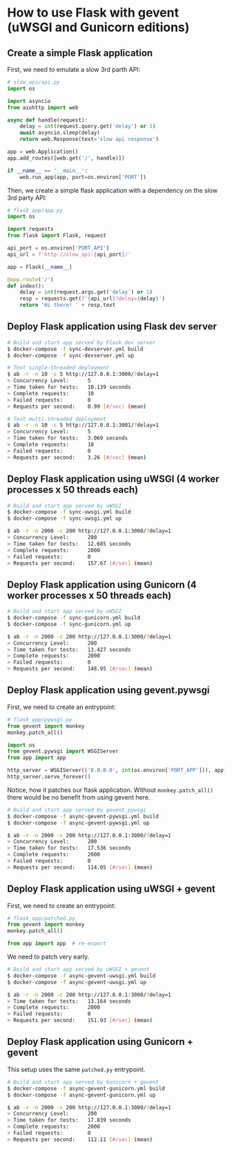 # How to use Flask with gevent (uWSGI and Gunicorn editions)

## Create a simple Flask application

First, we need to emulate a slow 3rd parth API:

```python
# slow_api/api.py
import os

import asyncio
from aiohttp import web

async def handle(request):
    delay = int(request.query.get('delay') or 1)
    await asyncio.sleep(delay)
    return web.Response(text='slow api response')

app = web.Application()
app.add_routes([web.get('/', handle)])

if __name__ == '__main__':
    web.run_app(app, port=os.environ['PORT'])
```

Then, we create a simple flask application with a dependency on the slow 3rd party API:

```python
# flask_app/app.py
import os

import requests
from flask import Flask, request

api_port = os.environ['PORT_API']
api_url = f'http://slow_api:{api_port}/'

app = Flask(__name__)

@app.route('/')
def index():
    delay = int(request.args.get('delay') or 1)
    resp = requests.get(f'{api_url}?delay={delay}')
    return 'Hi there! ' + resp.text
```

## Deploy Flask application using Flask dev server

```bash
# Build and start app served by Flask dev server
$ docker-compose -f sync-devserver.yml build
$ docker-compose -f sync-devserver.yml up

# Test single-threaded deployment
$ ab -r -n 10 -c 5 http://127.0.0.1:3000/?delay=1
> Concurrency Level:      5
> Time taken for tests:   10.139 seconds
> Complete requests:      10
> Failed requests:        0
> Requests per second:    0.99 [#/sec] (mean)

# Test multi-threaded deployment
$ ab -r -n 10 -c 5 http://127.0.0.1:3001/?delay=1
> Concurrency Level:      5
> Time taken for tests:   3.069 seconds
> Complete requests:      10
> Failed requests:        0
> Requests per second:    3.26 [#/sec] (mean)
```

## Deploy Flask application using uWSGI (4 worker processes x 50 threads each)

```bash
# Build and start app served by uWSGI
$ docker-compose -f sync-uwsgi.yml build
$ docker-compose -f sync-uwsgi.yml up

$ ab -r -n 2000 -c 200 http://127.0.0.1:3000/?delay=1
> Concurrency Level:      200
> Time taken for tests:   12.685 seconds
> Complete requests:      2000
> Failed requests:        0
> Requests per second:    157.67 [#/sec] (mean)
```

## Deploy Flask application using Gunicorn (4 worker processes x 50 threads each)

```bash
# Build and start app served by uWSGI
$ docker-compose -f sync-gunicorn.yml build
$ docker-compose -f sync-gunicorn.yml up

$ ab -r -n 2000 -c 200 http://127.0.0.1:3000/?delay=1
> Concurrency Level:      200
> Time taken for tests:   13.427 seconds
> Complete requests:      2000
> Failed requests:        0
> Requests per second:    148.95 [#/sec] (mean)
```

## Deploy Flask application using gevent.pywsgi

First, we need to create an entrypoint:

```python
# flask_app/pywsgi.py
from gevent import monkey
monkey.patch_all()

import os
from gevent.pywsgi import WSGIServer
from app import app

http_server = WSGIServer(('0.0.0.0', int(os.environ['PORT_APP'])), app)
http_server.serve_forever()
```

Notice, how it patches our flask application. Without `monkey.patch_all()` there would be no benefit from using gevent here.

```bash
# Build and start app served by gevent.pywsgi
$ docker-compose -f async-gevent-pywsgi.yml build
$ docker-compose -f async-gevent-pywsgi.yml up

$ ab -r -n 2000 -c 200 http://127.0.0.1:3000/?delay=1
> Concurrency Level:      200
> Time taken for tests:   17.536 seconds
> Complete requests:      2000
> Failed requests:        0
> Requests per second:    114.05 [#/sec] (mean)
```

## Deploy Flask application using uWSGI + gevent

First, we need to create an entrypoint:

```python
# flask_app/patched.py
from gevent import monkey
monkey.patch_all()

from app import app  # re-export
```

We need to patch very early.

```bash
# Build and start app served by uWSGI + gevent
$ docker-compose -f async-gevent-uwsgi.yml build
$ docker-compose -f async-gevent-uwsgi.yml up

$ ab -r -n 2000 -c 200 http://127.0.0.1:3000/?delay=1
> Time taken for tests:   13.164 seconds
> Complete requests:      2000
> Failed requests:        0
> Requests per second:    151.93 [#/sec] (mean)
```

## Deploy Flask application using Gunicorn + gevent

This setup uses the same `patched.py` entrypoint.

```bash
# Build and start app served by Gunicorn + gevent
$ docker-compose -f async-gevent-gunicorn.yml build
$ docker-compose -f async-gevent-gunicorn.yml up

$ ab -r -n 2000 -c 200 http://127.0.0.1:3000/?delay=1
> Concurrency Level:      200
> Time taken for tests:   17.839 seconds
> Complete requests:      2000
> Failed requests:        0
> Requests per second:    112.11 [#/sec] (mean)
```
